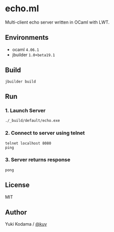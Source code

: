 # echo.ml

Multi-client echo server written in OCaml with LWT.

## Environments

- ocaml `4.06.1`
- jbuilder `1.0+beta19.1`

## Build

```
jbuilder build
```

## Run

### 1. Launch Server

```
./_build/default/echo.exe
```

### 2. Connect to server using telnet

```
telnet localhost 8080
ping
```

### 3. Server returns response

```
pong
```

## License

MIT

## Author

Yuki Kodama / [@kuy](https://twitter.com/kuy)
